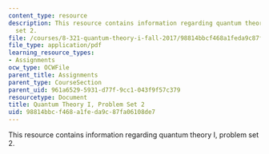 ```yaml
---
content_type: resource
description: This resource contains information regarding quantum theory I, problem
  set 2.
file: /courses/8-321-quantum-theory-i-fall-2017/98814bbcf468a1feda9c87fa06108de7_MIT8_321F17_Pset2.pdf
file_type: application/pdf
learning_resource_types:
- Assignments
ocw_type: OCWFile
parent_title: Assignments
parent_type: CourseSection
parent_uid: 961a6529-5931-d77f-9cc1-043f9f57c379
resourcetype: Document
title: Quantum Theory I, Problem Set 2
uid: 98814bbc-f468-a1fe-da9c-87fa06108de7
---
```

This resource contains information regarding quantum theory I, problem set 2.

